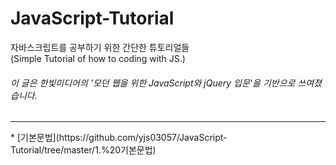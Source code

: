 # JavaScript-Tutorial
자바스크립트를 공부하기 위한 간단한 튜토리얼들  
(Simple Tutorial of how to coding with JS.)  
###### 이 글은 한빛미디어의 '모던 웹을 위한 JavaScript와 jQuery 입문'을 기반으로 쓰여졌습니다.  
<hr></hr>
* [기본문법](https://github.com/yjs03057/JavaScript-Tutorial/tree/master/1.%20기본문법)  
